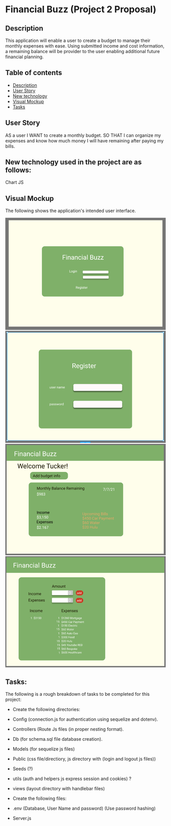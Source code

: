 # Financial Buzz (Project 2 Proposal)

## Description
This application will enable a user to create a budget to manage their monthly expenses with ease. Using submitted income and cost information, a remaining balance will be provider to the user enabling additional future financial planning. 

## Table of contents
- [Description](#Description)
- [User Story](#Userstory)
- [New technology](#Newtechnology)
- [Visual Mockup](#VisualMockup)
- [Tasks](#Tasks)


## User Story
AS a user
I WANT to create a monthly budget.
SO THAT I can organize my expenses and know how much money I will have remaining after paying my bills.


## New technology used in the project are as follows:
Chart JS

## Visual Mockup

The following shows the application's intended user interface.

![Financial Buzz Pic](./img/financialBuzz1.png)
![Financial Buzz Pic](./img/financialBuzz2.png)
![Financial Buzz Pic](./img/financialBuzz3.png)
![Financial Buzz Pic](./img/financialBuzz4.png)



## Tasks:
The following is a rough breakdown of tasks to be completed for this project: 

- Create the following directories:

- Config (connection.js for authentication using sequelize and dotenv).

- Controllers (Route Js files (in proper nesting format).

- Db (for schema.sql file database creation).

- Models (for sequelize js files)

- Public (css file/directiory, js directory with (login and logout js files))

- Seeds (?)

- utils (auth and helpers js express session and cookies) ?

- views (layout directory with handlebar files)

- Create the following files:

- .env (Database, User Name and password) (Use password hashing)

- Server.js

